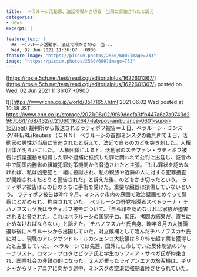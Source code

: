 ```yaml
---
title:  ベラルーシ活動家、法廷で喉かき切る　当局に脅迫されたと訴え  
categories:
- news
excerpt: |
  
feature_text: |
  ##  ベラルーシ活動家、法廷で喉かき切る　当...
  Wed, 02 Jun 2021 11:36:07  +0900
feature_image: "https://picsum.photos/2560/600?image=733"
image: "https://picsum.photos/2560/600?image=733"
---
```


[https://rosie.5ch.net/test/read.cgi/editorialplus/1622601367/](https://rosie.5ch.net/test/read.cgi/editorialplus/1622601367/)
posted on Wed, 02 Jun 2021 11:36:07  +0900

<!--more-->

![](https://www.cnn.co.jp/world/35171657.html 2021.06.02 Wed posted at 10:38 JST [https://www.cnn.co.jp/storage/2021/06/02/9f69ddefa3ffb447a6a7a9743d2967b6/t/768/432/d/210601162647-latypov-ambulance-0601-super-169.jpg)](https://www.cnn.co.jp/storage/2021/06/02/9f69ddefa3ffb447a6a7a9743d2967b6/t/768/432/d/210601162647-latypov-ambulance-0601-super-169.jpg)) 裁判所から搬送されるラティポフ被告＝１日、ベラルーシ・ミンスク/RFE/RL/Reuters （ＣＮＮ） ベラルーシの首都ミンスクの裁判所で１日、活動家の男性が当局に脅迫されたと訴えて、法廷で自らののどを突き刺した。人権団体が明らかにした。 人権団体によると、活動家のステファン・ラティポフ被告は抗議運動を組織した罪や逮捕に抵抗した罪に問われて公判に出廷し、証言の中で同国内務省の組織犯罪対策機関から脅迫されたと主張。「もし罪状を認めなければ、私は凶悪犯と一緒に投獄され、私の親族や近隣の人に対する犯罪捜査が開始されるだろうと警告された」と訴えた後、のどをかき切ったという。 ラティポフ被告はこの日のうちに手術を受けた。重要な臓器は損傷していないという。 ラティポフ被告は昨年９月、ミンスク市内の庭園で政治壁画をめぐって警察にとがめられ、拘束されていた。 ベラルーシの野党指導者スベトラーナ・ チハノフスカヤ氏はラティポフ被告について、「自ら罪を認めなければ家族が迫害されると脅された。これはベラルーシの国家テロ、抑圧、拷問の結果だ。直ちに止めなければならない」と訴えた。 チハノフスカヤ氏自身、昨年８月の大統領選挙後にベラルーシから出国していた。対立候補として臨んだチハノフスカヤ氏に対し、現職のアレクサンドル・ルカシェンコ大統領は８０％を超す票を獲得したと主張していた。 ベラルーシでは先週、国外に亡命していた反体制派のジャーナリスト、ロマン・プロタセビッチ氏と学生のソフィア・サペガ氏が拘束され、国際社会の非難の的になった。２人が乗ったライアンエアの旅客機は、ギリシャからリトアニアに向かう途中、ミンスクの空港に強制着陸させられていた。
